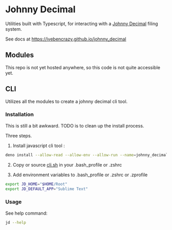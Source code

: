 # Johnny Decimal

Utilities built with Typescript, for interacting with a
[Johnny Decimal](https://johnnydecimal.com/) filing system.

See docs at https://ivebencrazy.github.io/johnny_decimal

## Modules

This repo is not yet hosted anywhere, so this code is not quite accessible yet.

## CLI

Utilizes all the modules to create a johnny decimal cli tool.

### Installation

This is still a bit awkward. TODO is to clean up the install process.

Three steps.

1. Install javascript cli tool :

```sh
deno install --allow-read --allow-env --allow-run --name=johnny_decimal -f source/main.ts
```

2. Copy or source [cli.sh](./source/cli.sh) in your .bash_profile or .zshrc

3. Add environment variables to .bash_profile or .zshrc or .zprofile

```sh
export JD_HOME="$HOME/Root"
export JD_DEFAULT_APP="Sublime Text"
```

### Usage

See help command:

```sh
jd --help
```
